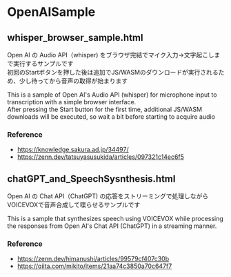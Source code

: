 # OpenAISample

## whisper_browser_sample.html

Open AI の Audio API（whisper) をブラウザ完結でマイク入力→文字起こしまで実行するサンプルです  
初回のStartボタンを押した後は追加でJS/WASMのダウンロードが実行されるため、少し待ってから音声の取得が始まります

This is a sample of Open AI's Audio API (whisper) for microphone input to transcription with a simple browser interface.  
After pressing the Start button for the first time, additional JS/WASM downloads will be executed, so wait a bit before starting to acquire audio

### Reference

* https://knowledge.sakura.ad.jp/34497/
* https://zenn.dev/tatsuyasusukida/articles/097321c14ec6f5


## chatGPT_and_SpeechSysnthesis.html

Open AI の Chat API（ChatGPT) の応答をストリーミングで処理しながらVOICEVOXで音声合成して喋らせるサンプルです

This is a sample that synthesizes speech using VOICEVOX while processing the responses from Open AI's Chat API (ChatGPT) in a streaming manner.

### Reference

* https://zenn.dev/himanushi/articles/99579cf407c30b
* https://qiita.com/mikito/items/21aa74c3850a70c647f7
